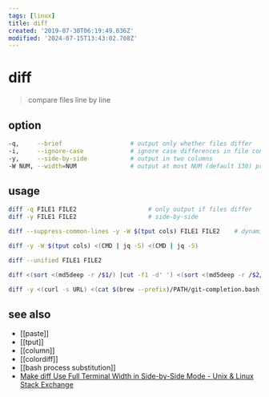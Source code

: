 ```yaml
---
tags: [linux]
title: diff
created: '2019-07-30T06:19:49.036Z'
modified: '2024-07-15T13:43:02.708Z'
---
```


# diff

> compare files line by line

## option

```sh
-q,     --brief                   # output only whether files differ
-i,     --ignore-case             # ignore case differences in file contents
-y,     --side-by-side            # output in two columns
-W NUM, --width=NUM               # output at most NUM (default 130) print columns
```

## usage

```sh
diff -q FILE1 FILE2                    # only output if files differ
diff -y FILE1 FILE2                    # side-by-side

diff --suppress-common-lines -y -W $(tput cols) FILE1 FILE2    # dynamic width, side-by-side

diff -y -W $(tput cols) <(CMD | jq -S) <(CMD | jq -S)

diff --unified FILE1 FILE2

diff <(sort <(md5deep -r /$1/) |cut -f1 -d' ') <(sort <(md5deep -r /$2/) |cut -f1 -d' ')

diff -y <(curl -s URL) <(cat $(brew --prefix)/PATH/git-completion.bash)
```

## see also

- [[paste]]
- [[tput]]
- [[column]]
- [[colordiff]]
- [[bash process substitution]]
- [Make diff Use Full Terminal Width in Side-by-Side Mode - Unix & Linux Stack Exchange](https://unix.stackexchange.com/a/9303)
